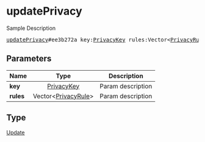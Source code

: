 # updatePrivacy

Sample Description

<pre>
<a href="../constructor/updatePrivacy.md">updatePrivacy</a>#ee3b272a key:<a href="../type/PrivacyKey.md">PrivacyKey</a> rules:Vector&lt;<a href="../type/PrivacyRule.md">PrivacyRule</a>&gt; = <a href="../type/Update.md">Update</a>;
</pre>
## Parameters

| Name | Type | Description |
|------|:----:|-------------|
| **key** | <a href="../type/PrivacyKey.md">PrivacyKey</a> | Param description |
| **rules** | Vector&lt;<a href="../type/PrivacyRule.md">PrivacyRule</a>&gt; | Param description |

## Type

<a href="../type/Update.md">Update</a>
